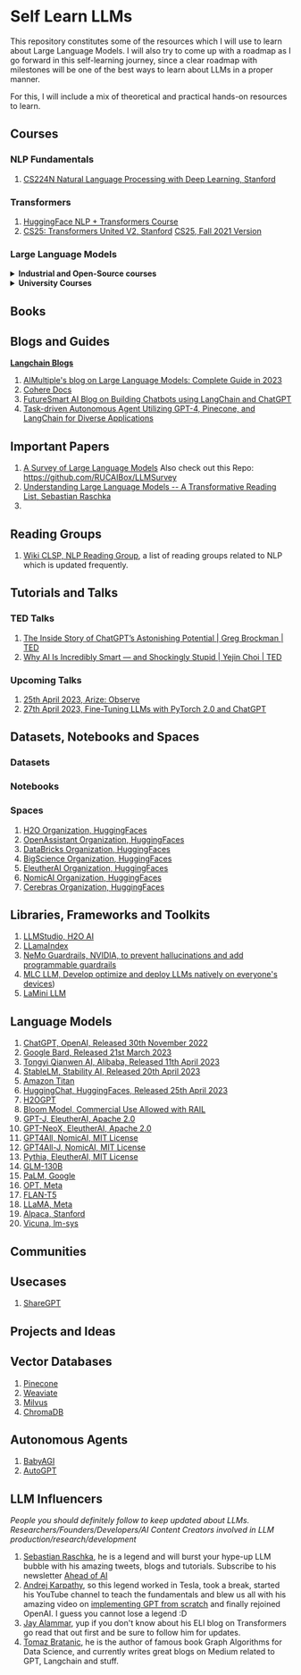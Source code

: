 # Self Learn LLMs

This repository constitutes some of the resources which I will use to learn about Large Language Models. I will also try to come up with a roadmap as I go forward in this self-learning journey, since a clear roadmap with milestones will be one of the best ways to learn about LLMs in a proper manner.

For this, I will include a mix of theoretical and practical hands-on resources to learn.

## Courses

### NLP Fundamentals

1. [CS224N Natural Language Processing with Deep Learning, Stanford](https://web.stanford.edu/class/cs224n/)

### Transformers

1. [HuggingFace NLP + Transformers Course](https://huggingface.co/learn/nlp-course)
2. [CS25: Transformers United V2, Stanford](https://web.stanford.edu/class/cs25/) [CS25, Fall 2021 Version](https://web.stanford.edu/class/cs25/prev_years/2021_fall/)

### Large Language Models

<details>
  <summary><b>Industrial and Open-Source courses</b></summary>
  1. [Activeloop Learn](https://learn.activeloop.ai/), this initiative GenAI360 provides 3 free courses on RAGs, fine-tuning LLMs, LangChain and VectorDBs.
  2. [LLM Course by Maxime Labonne](https://github.com/mlabonne/llm-course), this repository hosts the complete roadmap, notebooks for getting into LLMs.
  3. [Full Stack Deep Learning](https://fullstackdeeplearning.com/llm-bootcamp/), started out as a deep learning bootcamp and evolved into LLM bootcamp around April 2023, now is free to take up.
  4. [LLM University by Cohere](https://docs.cohere.com/docs/llmu), this course consists of 8 modules taught by the famous Luis Serrano, who is known for teaching concepts in a easy and visually appealing manner. The course contains topics like fundamentals, deployment, semantic search and RAG.
  5. [Applied LLMs Mastery 2024 Course by Aishwarya N Reganti](https://github.com/aishwaryanr/awesome-generative-ai-guide/tree/main/free_courses/Applied_LLMs_Mastery_2024), free 10 weeks course with a definite roadmap ranging from LLM Fundamentals, Tools and techniques, Deployment and evaluation to Challenges and future trends.
  6. [Weights and Biases Courses](https://www.wandb.courses/collections), provides different courses on MLOps, LLM Powered Apps etc.
  7. [LLM Models course, DataBricks x ed](https://www.edx.org/certificates/professional-certificate/databricks-large-language-models), professional certification by DataBricks.
  8. [Deeplearning.ai](https://www.deeplearning.ai/short-courses/) offers various short courses on LLMs like LangChain for LLM App Development, Serverless LLMs with AWS Bedrock, Fine-tuning LLMs, LLMs with Semantic Search etc.
  9. [Introduction to Generative AI Learning Path, Google Cloud](https://www.cloudskillsboost.google/paths/118).
  10. [Arize University](https://courses.arize.com/courses/) hosts courses like llm-evaluation, llm agents tools and chains, llm-observability etc.
  
</details>

<details>
  <summary><b>University Courses</b></summary>
  1. [CS 324, Stanford](https://stanford-cs324.github.io/winter2022/)
  2. [COMP790-101: Large Language Models, UNC Chapel Hill](https://github.com/craffel/llm-seminar)
  3. [COS 597G, Princeton](https://www.cs.princeton.edu/courses/archive/fall22/cos597G/)
  4. [Large Language Models S-23, ETH Zurich](https://rycolab.io/classes/llm-s23/)
  5. [Foundations of Large Language Models, University of Waterloo](https://uwaterloo.ca/watspeed/programs-and-courses/foundations-large-language-models)
</details>


## Books

## Blogs and Guides

**[Langchain Blogs](https://blog.langchain.dev/)**

1. [AIMultiple's blog on Large Language Models: Complete Guide in 2023](https://research.aimultiple.com/large-language-models/)
2. [Cohere Docs](https://docs.cohere.ai/docs/introduction-to-large-language-models)
3. [FutureSmart AI Blog on Building Chatbots using LangChain and ChatGPT](https://blog.futuresmart.ai/building-chatbot-using-langchain-and-chatgpt)
4. [Task-driven Autonomous Agent Utilizing GPT-4, Pinecone, and LangChain for Diverse Applications](https://yoheinakajima.com/task-driven-autonomous-agent-utilizing-gpt-4-pinecone-and-langchain-for-diverse-applications/)




## Important Papers

1. [A Survey of Large Language Models](https://arxiv.org/abs/2303.18223) Also check out this Repo: https://github.com/RUCAIBox/LLMSurvey
2. [Understanding Large Language Models -- A Transformative Reading List, Sebastian Raschka](https://sebastianraschka.com/blog/2023/llm-reading-list.html)
3. 

## Reading Groups

1. [Wiki CLSP, NLP Reading Group](https://wiki.clsp.jhu.edu/index.php/NLP_Reading_Group), a list of reading groups related to NLP which is updated frequently.

## Tutorials and Talks

### TED Talks
1. [The Inside Story of ChatGPT’s Astonishing Potential | Greg Brockman | TED](https://www.youtube.com/watch?v=C_78DM8fG6E)
2. [Why AI Is Incredibly Smart — and Shockingly Stupid | Yejin Choi | TED](https://www.youtube.com/watch?v=SvBR0OGT5VI)

### Upcoming Talks

1. [25th April 2023, Arize: Observe](https://app.hopin.com/events/arize-observe/reception)
2. [27th April 2023, Fine-Tuning LLMs with PyTorch 2.0 and ChatGPT](https://www.eventbrite.com/e/fine-tuning-llms-with-pytorch-20-and-chatgpt-tickets-613395140377)



## Datasets, Notebooks and Spaces

### Datasets

### Notebooks

### Spaces
1. [H2O Organization, HuggingFaces](https://huggingface.co/h2oai)
2. [OpenAssistant Organization, HuggingFaces](https://huggingface.co/OpenAssistant)
3. [DataBricks Organization, HuggingFaces](https://huggingface.co/databricks)
4. [BigScience Organization, HuggingFaces](https://bigscience.huggingface.co/)
5. [EleutherAI Organization, HuggingFaces](https://huggingface.co/EleutherAI)
6. [NomicAI Organization, HuggingFaces](https://huggingface.co/nomic-ai)
7. [Cerebras Organization, HuggingFaces](https://huggingface.co/cerebras)

## Libraries, Frameworks and Toolkits
1. [LLMStudio, H2O AI](https://github.com/h2oai/h2o-llmstudio)
2. [LLamaIndex](https://gpt-index.readthedocs.io/en/latest/index.html#ecosystem)
3. [NeMo Guardrails, NVIDIA, to prevent hallucinations and add programmable guardrails](https://github.com/NVIDIA/NeMo-Guardrails)
4. [MLC LLM, Develop optimize and deploy LLMs natively on everyone's devices](https://github.com/mlc-ai/mlc-llm))
5. [LaMini LLM](https://github.com/lamini-ai/lamini)



## Language Models

1. [ChatGPT, OpenAI, Released 30th November 2022](https://chat.openai.com/)
2. [Google Bard, Released 21st March 2023](https://bard.google.com/)
3. [Tongyi Qianwen AI, Alibaba, Released 11th April 2023](https://tongyi.aliyun.com/)
4. [StableLM, Stability AI, Released 20th April 2023](https://github.com/Stability-AI/StableLM)
5. [Amazon Titan](https://aws.amazon.com/bedrock/titan/)
6. [HuggingChat, HuggingFaces, Released 25th April 2023](https://huggingface.co/chat/)
7. [H2OGPT](https://github.com/h2oai/h2ogpt)
8. [Bloom Model, Commercial Use Allowed with RAIL](https://huggingface.co/docs/transformers/model_doc/bloom)
9. [GPT-J, EleutherAI, Apache 2.0](https://huggingface.co/docs/transformers/model_doc/gptj)
10. [GPT-NeoX, EleutherAI, Apache 2.0](https://huggingface.co/docs/transformers/model_doc/gpt_neox)
11. [GPT4All, NomicAI, MIT License](https://github.com/nomic-ai/gpt4all)
12. [GPT4All-J, NomicAI, MIT License](https://huggingface.co/nomic-ai/gpt4all-j)
13. [Pythia, EleutherAI, MIT License](https://github.com/EleutherAI/pythia)
14. [GLM-130B](https://github.com/THUDM/GLM-130B)
15. [PaLM, Google](https://ai.googleblog.com/2022/04/pathways-language-model-palm-scaling-to.html)
16. [OPT, Meta](https://github.com/facebookresearch/metaseq/tree/main/projects/OPT)
17. [FLAN-T5](https://huggingface.co/docs/transformers/model_doc/flan-t5)
18. [LLaMA, Meta](https://ai.facebook.com/blog/large-language-model-llama-meta-ai/)
19. [Alpaca, Stanford](https://github.com/tatsu-lab/stanford_alpaca)
20. [Vicuna, lm-sys](https://github.com/lm-sys/FastChat)

## Communities

## Usecases 
1. [ShareGPT](https://sharegpt.com/)

## Projects and Ideas

## Vector Databases
1. [Pinecone](https://www.pinecone.io/)
2. [Weaviate](https://weaviate.io/)
3. [Milvus](https://milvus.io/)
4. [ChromaDB](https://www.trychroma.com/)


## Autonomous Agents
1. [BabyAGI](https://github.com/yoheinakajima/babyagi)
2. [AutoGPT](https://github.com/Significant-Gravitas/Auto-GPT)

## LLM Influencers 

*People you should definitely follow to keep updated about LLMs. Researchers/Founders/Developers/AI Content Creators involved in LLM production/research/development*

1. [Sebastian Raschka](https://twitter.com/rasbt), he is a legend and will burst your hype-up LLM bubble with his amazing tweets, blogs and tutorials. Subscribe to his newsletter [Ahead of AI](https://magazine.sebastianraschka.com/)
2. [Andrej Karpathy](https://twitter.com/karpathy), so this legend worked in Tesla, took a break, started his YouTube channel to teach the fundamentals and blew us all with his amazing video on [implementing GPT from scratch](https://www.youtube.com/watch?v=kCc8FmEb1nY&t=2771s) and finally rejoined OpenAI. I guess you cannot lose a legend :D  
3. [Jay Alammar](https://twitter.com/jayalammar), yup if you don't know about his ELI blog on Transformers go read that out first and be sure to follow him for updates.
4. [Tomaz Bratanic](https://twitter.com/tb_tomaz), he is the author of famous book Graph Algorithms for Data Science, and currently writes great blogs on Medium related to GPT, Langchain and stuff.
